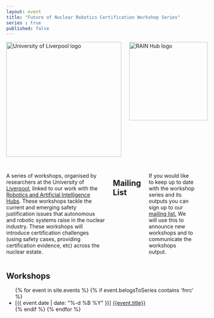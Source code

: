 ```yaml
---
layout: event
title: "Future of Nuclear Robotics Certification Workshop Series"
series : true
published: false
---
```


<div class="row" >
  <div class="columns large-4" >
    <img alt="University of Liverpool logo" style="float: left; width : 22em; margin-bottom : 2em " src="{{site.images}}logos/UoL.png">
    <img alt="RAIN Hub logo" style="float: left; width : 15em; " src="{{site.images}}logos/rain-logo.png">
  </div>

  <div class="columns large-8" markdown="1">

A series of workshops, organised by researchers at the University of <a href="({{site.UoL_URL}})" alt="Universtiy of Liverpool Computer Science Department"> Liverpool</a>, linked to our work with the <a href="{{site.url}}/projects/rai-hubs" alt="Robotics and Artificial Intelligence Hubs project page">Robotics and Artificial Intelligence Hubs</a>. These workshops tackle the current and emerging safety justification issues that autonomous and robotic systems raise in the nuclear industry. These workshops will introduce certification challenges (using safety cases, providing certification evidence, etc) across the nuclear estate.

## Mailing List

If you would like to keep up to date with the workshop series and its outputs you can sign up to our <a href="https://www.jiscmail.ac.uk/FNRC-WORKSHOPS" alt="Workshop's Mailing List Link">mailing list.</a> We will use this to announce new workshops and to communicate the workshops output.

 </div>
 </div>


## Workshops
<ul>
{% for event in site.events  %}
{% if event.belogsToSeries contains 'fnrc' %}
<li> [{{ event.date | date: "%-d %B %Y" }}] <a href="{{site.url}}{{event.url}}" alt="{{event.title}}"> {{event.title}} </a>  </li>
{% endif %}
{% endfor %}
</ul>
